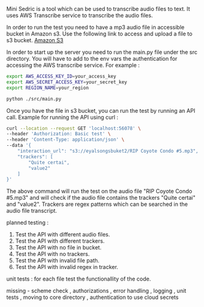 Mini Sedric is a tool which can be used to transcribe audio files to text. It uses AWS Transcribe service to transcribe the audio files.

In order to run the test you need to have a mp3 audio file in accessible bucket in Amazon s3. 
Use the following link to access and upload a file to s3 bucket. [Amazon S3](https://aws.amazon.com/s3/)

In order to start up the server you need to run the main.py file under the src directory. You will have to add to the env vars the authentication for accessing the AWS transcribe service. 
For example :
```bash
export AWS_ACCESS_KEY_ID=your_access_key
export AWS_SECRET_ACCESS_KEY=your_secret_key
export REGION_NAME=your_region

python ./src/main.py
```


Once you have the file in s3 bucket, you can run the test by running an API call.
Example for running the API using curl :


```bash
curl --location --request GET 'localhost:56078' \
--header 'Authorization: Basic test' \
--header 'Content-Type: application/json' \
--data '{
    "interaction_url": "s3://eyalsongsbuket2/RIP Coyote Condo #5.mp3",
    "trackers": [
        "Quite certai",
        "value2"
    ]
}'
```

The above command will run the test on the audio file "RIP Coyote Condo #5.mp3" and will check if the audio file contains the trackers "Quite certai" and "value2". Trackers are regex patterns which can be searched in the audio file transcript.


planned testing : 
1. Test the API with different audio files.
2. Test the API with different trackers.
3. Test the API with no file in bucket.
4. Test the API with no trackers.
5. Test the API with invalid file path.
6. Test the API with invalid regex in tracker.

unit tests : for each file test the functionallity of the code.



missing - scheme check , authorizations , error handling , logging , unit tests , moving to core directory , authentication to use cloud secrets

